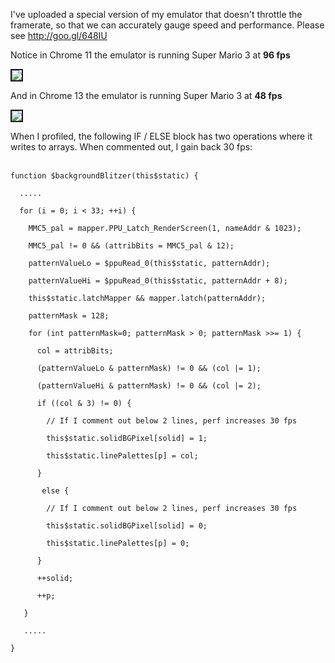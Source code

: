 <p>I've uploaded a special version of my emulator that doesn't throttle the framerate, so that we can accurately gauge speed and performance. Please see <a href='http://goo.gl/648IU'>http://goo.gl/648IU</a></p>

<p>Notice in Chrome 11 the emulator is running Super Mario 3 at <b>96 fps</b></p>

<img src='http://gwt-nes-port.googlecode.com/svn/wiki/ScreenshotChrome11.png' border='2' />



<p>And in Chrome 13 the emulator is running Super Mario 3 at <b>48 fps</b></p>

<img src='http://gwt-nes-port.googlecode.com/svn/wiki/ScreenshotChrome13.png' border='2' />

<p>When I profiled, the following IF / ELSE block has two operations where it writes to arrays. When commented out, I gain back 30 fps:<br>
<br>
<pre><code>function $backgroundBlitzer(this$static) { <br>
  ..... <br>
  for (i = 0; i &lt; 33; ++i) { <br>
    MMC5_pal = mapper.PPU_Latch_RenderScreen(1, nameAddr &amp; 1023); <br>
    MMC5_pal != 0 &amp;&amp; (attribBits = MMC5_pal &amp; 12); <br>
    patternValueLo = $ppuRead_0(this$static, patternAddr); <br>
    patternValueHi = $ppuRead_0(this$static, patternAddr + 8); <br>
    this$static.latchMapper &amp;&amp; mapper.latch(patternAddr); <br>
    patternMask = 128; <br>
    for (int patternMask=0; patternMask &gt; 0; patternMask &gt;&gt;= 1) { <br>
      col = attribBits; <br>
      (patternValueLo &amp; patternMask) != 0 &amp;&amp; (col |= 1); <br>
      (patternValueHi &amp; patternMask) != 0 &amp;&amp; (col |= 2); <br>
      if ((col &amp; 3) != 0) { <br>
        // If I comment out below 2 lines, perf increases 30 fps<br>
        this$static.solidBGPixel[solid] = 1; <br>
        this$static.linePalettes[p] = col; <br>
      } <br>
       else { <br>
        // If I comment out below 2 lines, perf increases 30 fps<br>
        this$static.solidBGPixel[solid] = 0; <br>
        this$static.linePalettes[p] = 0; <br>
      } <br>
      ++solid; <br>
      ++p; <br>
   } <br>
   ..... <br>
} <br>
<br>
</code></pre>